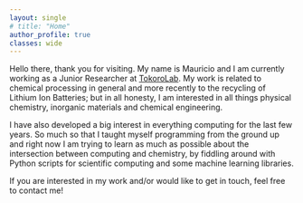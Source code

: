 ```yaml
---
layout: single
# title: "Home"
author_profile: true
classes: wide
---
```

Hello there, thank you for visiting. My name is Mauricio and I am currently working as a Junior Researcher at [TokoroLab](http://www.tokoro.env.waseda.ac.jp/index.html). My work is related to chemical processing in general and more recently to the recycling of Lithium Ion Batteries; but in all honesty, I am interested in all things physical chemistry, inorganic materials and chemical engineering.

I have also developed a big interest in everything computing for the last few years. So much so that I taught myself programming from the ground up and right now I am trying to learn as much as possible about the intersection between computing and chemistry, by fiddling around with Python scripts for scientific computing and some machine learning libraries.

If you are interested in my work and/or would like to get in touch, feel free to contact me!